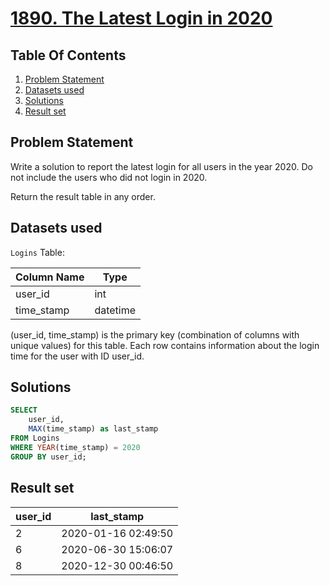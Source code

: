 # [1890. The Latest Login in 2020](https://leetcode.com/problems/the-latest-login-in-2020/description/)

## Table Of Contents
1. [Problem Statement]()
2. [Datasets used]()
3. [Solutions]()
4. [Result set]()

## Problem Statement

Write a solution to report the latest login for all users in the year 2020. Do not include the users who did not login in 2020.

Return the result table in any order.

## Datasets used

```Logins``` Table:

| Column Name    | Type     |
| -------------- | -------- |
| user_id        | int      |
| time_stamp     | datetime |

(user_id, time_stamp) is the primary key (combination of columns with unique values) for this table.
Each row contains information about the login time for the user with ID user_id.

## Solutions

```sql
SELECT
    user_id,
    MAX(time_stamp) as last_stamp
FROM Logins
WHERE YEAR(time_stamp) = 2020
GROUP BY user_id;
```

## Result set

| user_id | last_stamp          |
| ------- | ------------------- |
| 2       | 2020-01-16 02:49:50 |
| 6       | 2020-06-30 15:06:07 |
| 8       | 2020-12-30 00:46:50 |
